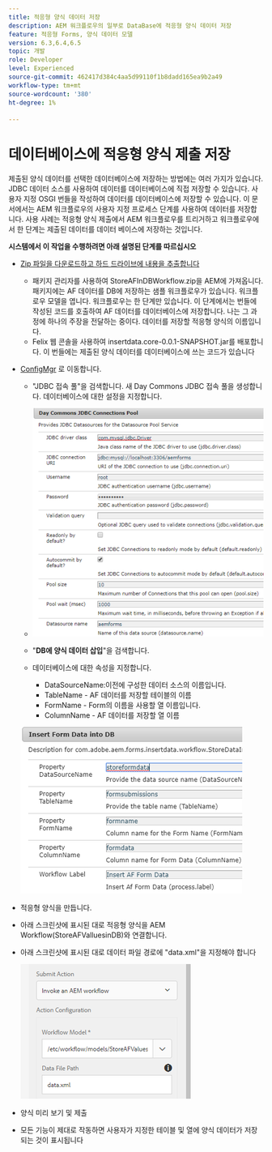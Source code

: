 ```yaml
---
title: 적응형 양식 데이터 저장
description: AEM 워크플로우의 일부로 DataBase에 적응형 양식 데이터 저장
feature: 적응형 Forms, 양식 데이터 모델
version: 6.3,6.4,6.5
topic: 개발
role: Developer
level: Experienced
source-git-commit: 462417d384c4aa5d99110f1b8dadd165ea9b2a49
workflow-type: tm+mt
source-wordcount: '380'
ht-degree: 1%

---
```



# 데이터베이스에 적응형 양식 제출 저장

제출된 양식 데이터를 선택한 데이터베이스에 저장하는 방법에는 여러 가지가 있습니다. JDBC 데이터 소스를 사용하여 데이터를 데이터베이스에 직접 저장할 수 있습니다. 사용자 지정 OSGI 번들을 작성하여 데이터를 데이터베이스에 저장할 수 있습니다. 이 문서에서는 AEM 워크플로우의 사용자 지정 프로세스 단계를 사용하여 데이터를 저장합니다.
사용 사례는 적응형 양식 제출에서 AEM 워크플로우를 트리거하고 워크플로우에서 한 단계는 제출된 데이터를 데이터 베이스에 저장하는 것입니다.

**시스템에서 이 작업을 수행하려면 아래 설명된 단계를 따르십시오**

* [Zip 파일을 다운로드하고 하드 드라이브에 내용을 추출합니다](assets/storeafdataindb.zip)

   * 패키지 관리자를 사용하여 StoreAFInDBWorkflow.zip을 AEM에 가져옵니다. 패키지에는 AF 데이터를 DB에 저장하는 샘플 워크플로우가 있습니다. 워크플로우 모델을 엽니다. 워크플로우는 한 단계만 있습니다. 이 단계에서는 번들에 작성된 코드를 호출하여 AF 데이터를 데이터베이스에 저장합니다. 나는 그 과정에 하나의 주장을 전달하는 중이다. 데이터를 저장할 적응형 양식의 이름입니다.
   * Felix 웹 콘솔을 사용하여 insertdata.core-0.0.1-SNAPSHOT.jar를 배포합니다. 이 번들에는 제출된 양식 데이터를 데이터베이스에 쓰는 코드가 있습니다

* [ConfigMgr](http://localhost:4502/system/console/configMgr) 로 이동합니다.

   * &quot;JDBC 접속 풀&quot;을 검색합니다. 새 Day Commons JDBC 접속 풀을 생성합니다. 데이터베이스에 대한 설정을 지정합니다.

   * ![jdbc 접속 풀](assets/jdbc-connection-pool.png)
   * &quot;**DB에 양식 데이터 삽입**&quot;을 검색합니다.
   * 데이터베이스에 대한 속성을 지정합니다.
      * DataSourceName:이전에 구성한 데이터 소스의 이름입니다.
      * TableName - AF 데이터를 저장할 테이블의 이름
      * FormName - Form의 이름을 사용할 열 이름입니다.
      * ColumnName - AF 데이터를 저장할 열 이름

   ![insertdata](assets/insertdata.PNG)

* 적응형 양식을 만듭니다.

* 아래 스크린샷에 표시된 대로 적응형 양식을 AEM Workflow(StoreAFValluesinDB)와 연결합니다.

* 아래 스크린샷에 표시된 대로 데이터 파일 경로에 &quot;data.xml&quot;을 지정해야 합니다

   ![제출](assets/submissionafforms.png)

* 양식 미리 보기 및 제출

* 모든 기능이 제대로 작동하면 사용자가 지정한 테이블 및 열에 양식 데이터가 저장되는 것이 표시됩니다



